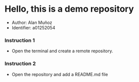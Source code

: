 # Hello, this is a demo repository

- Author: Alan Muñoz
- Identifier: a01252054

### Instruction 1

- Open the terminal and create a remote repository.

### Instruction 2

- Open the repository and add a README.md file
